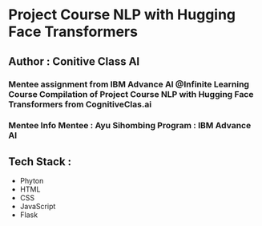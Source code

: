 # Project Course NLP with Hugging Face Transformers

## Author : Conitive Class AI

### Mentee assignment from IBM Advance AI @Infinite Learning Course Compilation of Project Course NLP with Hugging Face Transformers from CognitiveClas.ai

### Mentee Info Mentee : Ayu Sihombing Program : IBM Advance AI

## Tech Stack :

- Phyton
- HTML
- CSS
- JavaScript
- Flask
